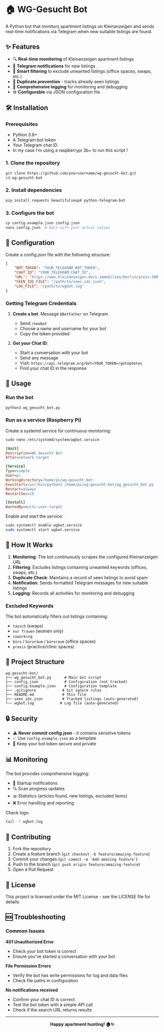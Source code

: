 # 🏠 WG-Gesucht Bot

A Python bot that monitors apartment listings on Kleinanzeigen and sends real-time notifications via Telegram when new suitable listings are found.

## ✨ Features

- 🔍 **Real-time monitoring** of Kleinanzeigen apartment listings
- 📱 **Telegram notifications** for new listings
- 🚫 **Smart filtering** to exclude unwanted listings (office spaces, swaps, etc.)
- 💾 **Duplicate prevention** - tracks already seen listings
- 📝 **Comprehensive logging** for monitoring and debugging
- ⚙️ **Configurable** via JSON configuration file

## 🛠️ Installation

### Prerequisites

- Python 3.8+
- A Telegram bot token
- Your Telegram chat ID
- In my case I'm using a raspberrypi 3b+ to run this script !

### 1. Clone the repository

```bash
git clone https://github.com/yourusername/wg-gesucht-bot.git
cd wg-gesucht-bot
```

### 2. Install dependencies

```bash
pip install requests beautifulsoup4 python-telegram-bot
```

### 3. Configure the bot

```bash
cp config.example.json config.json
nano config.json  # Edit with your actual values
```

## 🔧 Configuration

Create a config.json file with the following structure:

```json
{
    "BOT_TOKEN": "YOUR_TELEGRAM_BOT_TOKEN",
    "CHAT_ID": "YOUR_TELEGRAM_CHAT_ID",
    "URL": "https://www.kleinanzeigen.de/s-immobilien/berlin/preis:300:1200/c195l3331",
    "SEEN_IDS_FILE": "/path/to/seen_ids.json",
    "LOG_FILE": "/path/to/wgbot.log"
}
```

### Getting Telegram Credentials

1. **Create a bot**: Message `@BotFather` on Telegram
   - Send `/newbot`
   - Choose a name and username for your bot
   - Copy the token provided

2. **Get your Chat ID**: 
   - Start a conversation with your bot
   - Send any message
   - Visit: `https://api.telegram.org/bot<YOUR_TOKEN>/getUpdates`
   - Find your chat ID in the response

## 🚀 Usage

### Run the bot

```bash
python3 wg_gesucht_bot.py
```

### Run as a service (Raspberry Pi)

Create a systemd service for continuous monitoring:

```bash
sudo nano /etc/systemd/system/wgbot.service
```

```ini
[Unit]
Description=WG Gesucht Bot
After=network.target

[Service]
Type=simple
User=pi
WorkingDirectory=/home/pi/wg-gesucht-bot
ExecStart=/usr/bin/python3 /home/pi/wg-gesucht-bot/wg_gesucht_bot.py
Restart=always
RestartSec=10

[Install]
WantedBy=multi-user.target
```

Enable and start the service:

```bash
sudo systemctl enable wgbot.service
sudo systemctl start wgbot.service
```

## 🎯 How It Works

1. **Monitoring**: The bot continuously scrapes the configured Kleinanzeigen URL
2. **Filtering**: Excludes listings containing unwanted keywords (offices, swaps, etc.)
3. **Duplicate Check**: Maintains a record of seen listings to avoid spam
4. **Notification**: Sends formatted Telegram messages for new suitable listings
5. **Logging**: Records all activities for monitoring and debugging

### Excluded Keywords

The bot automatically filters out listings containing:
- `tausch` (swaps)
- `nur frauen` (women only)
- `coworking`
- `büro` / `büroräum` / `büroraum` (office spaces)
- `praxis` (practice/clinic spaces)

## 📁 Project Structure

```
wg-gesucht-bot/
├── wg_gesucht_bot.py      # Main bot script
├── config.json            # Configuration (not tracked)
├── config.example.json    # Configuration template
├── .gitignore            # Git ignore rules
├── README.md             # This file
├── seen_ids.json         # Tracked listings (auto-generated)
└── wgbot.log            # Log file (auto-generated)
```

## 🔒 Security

- ⚠️ **Never commit config.json** - it contains sensitive tokens
- ✅ Use `config.example.json` as a template
- 🔐 Keep your bot token secure and private

## 📊 Monitoring

The bot provides comprehensive logging:

- 🚀 Startup notifications
- 🔍 Scan progress updates  
- 📊 Statistics (articles found, new listings, excluded items)
- ❌ Error handling and reporting

Check logs:
```bash
tail -f wgbot.log
```

## 🤝 Contributing

1. Fork the repository
2. Create a feature branch (`git checkout -b feature/amazing-feature`)
3. Commit your changes (`git commit -m 'Add amazing feature'`)
4. Push to the branch (`git push origin feature/amazing-feature`)
5. Open a Pull Request

## 📄 License

This project is licensed under the MIT License - see the LICENSE file for details.

## 🆘 Troubleshooting

### Common Issues

**401 Unauthorized Error**
- Check your bot token is correct
- Ensure you've started a conversation with your bot

**File Permission Errors**
- Verify the bot has write permissions for log and data files
- Check file paths in configuration

**No notifications received**
- Confirm your chat ID is correct
- Test the bot token with a simple API call
- Check if the search URL returns results

---

<div align="center">
  <strong>Happy apartment hunting! 🏠✨</strong>
</div>
